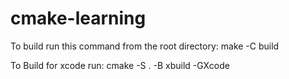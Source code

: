 # cmake-learning

To build run this command from the root directory:
make -C build

To Build for xcode run:
cmake -S . -B xbuild -GXcode
